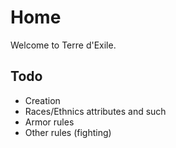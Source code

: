 # Home  

Welcome to Terre d'Exile.  

## Todo

* Creation  
* Races/Ethnics attributes and such  
* Armor rules  
* Other rules (fighting)  
